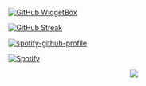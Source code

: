 <link href="https://raw.githubusercontent.com/hluebbering/data-512-homework_2/main/data/custom.css" rel="stylesheet"></link>



[![GitHub WidgetBox](https://github-widgetbox.vercel.app/api/profile?username=hluebbering&data=followers,repositories,stars,commits)](https://github.com/hluebbering/github-widgetbox)


[![GitHub Streak](http://github-readme-streak-stats.herokuapp.com?user=hluebbering&theme=gruvbox&border_radius=12&date_format=M%20j%5B%2C%20Y%5D&fire=FF7500&sideNums=FF7500&dates=A2BD7F&stroke=7D1D40&currStreakNum=FF1578&currStreakLabel=FF1578&sideLabels=FF81E2)](https://git.io/streak-stats)

[![spotify-github-profile](https://spotify-github-profile.vercel.app/api/view?uid=hannahluebbering&cover_image=true&theme=novatorem&show_offline=false&bar_color=d528e2&bar_color_cover=false)](https://spotify-github-profile.vercel.app/api/view?uid=hannahluebbering&redirect=true)


[![Spotify](https://spotify-readme-hluebbering.vercel.app/api?rainbow=true&spin=true&theme=dark)](https://spotify-readme-hluebbering.vercel.app/api?rainbow=true?spin=true)


<!--
<p align="center">
  <a href="https://hluebbering.vercel.app/api/now-playing">
    <img src="https://hluebbering.vercel.app/api/now-playing">
  </a>
</p>

<p align="center">
  <img src="https://hluebbering.vercel.app/api/top-played">
</p>
-->






<p align="center">
  <img src="https://capsule-render.vercel.app/api?type=waving&color=gradient&height=120&section=footer"/>
</p>
